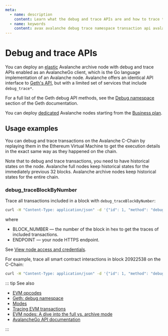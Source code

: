 ```yaml
---
meta:
  - name: description
    content: Learn what the debug and trace APIs are and how to trace transactions on the Avalanche C-Chain.
  - name: keywords
    content: avax avalanche debug trace namespace transaction api avalanchego
---
```


# Debug and trace APIs

You can deploy an [elastic](/glossary/elastic-node) Avalanche archive node with debug and trace APIs enabled as an AvalancheGo client, which is the Go language implementation of an Avalanche node. Avalanche offers an identical API interface to [Geth's API](https://geth.ethereum.org/docs/rpc/server), but with a limited set of services that include `debug_trace*`.

For a full list of the Geth debug API methods, see the [Debug namespace](https://geth.ethereum.org/docs/interacting-with-geth/rpc/ns-debug) section of the Geth documentation.


You can deploy [dedicated](/glossary/dedicated-node) Avalanche nodes starting from the <a href="https://chainstack.com/pricing/" target="_blank">Business plan</a>.


## Usage examples

You can debug and trace transactions on the Avalanche C-Chain by replaying them in the Ethereum Virtual Machine to get the execution details in the exact same way as they happened on the chain.

Note that to debug and trace transactions, you need to have historical states on the node. Avalanche full nodes keep historical states for the immediately previous 32 blocks. Avalanche archive nodes keep historical states for the entire chain.

### debug_traceBlockByNumber

Trace all transactions included in a block with `debug_traceBlockByNumber`:

``` sh
curl -H "Content-Type: application/json" -d '{"id": 1, "method": "debug_traceBlockByNumber", "params": ["BLOCK_NUMBER", {"tracer": "callTracer"}]}' ENDPOINT
```

where

* BLOCK_NUMBER — the number of the block in hex to get the traces of included transactions.
* ENDPOINT — your node HTTPS endpoint.

See [View node access and credentials](/platform/view-node-access-and-credentials).

For example, trace all smart contract interactions in block 20922538 on the C-Chain:

``` sh
curl -H "Content-Type: application/json" -d '{"id": 1, "method": "debug_traceBlockByNumber", "params": ["0x13F40AA", {"tracer": "callTracer"}]}' https://nd-123-456-789.p2pify.com/3c6e0b8a9c15224a8228b9a98ca1531dext/bc/C/rpc
```

::: tip See also

* [EVM opcodes](https://ethereum.org/en/developers/docs/evm/opcodes)
* [Geth: debug namespace](https://geth.ethereum.org/docs/rpc/ns-debug)
* [Modes](/operations/avalanche/modes)
* <a href="https://support.chainstack.com/hc/en-us/articles/900003400806-Tracing-EVM-transactions" target="_blank">Tracing EVM transactions</a>
* <a href="https://chainstack.com/evm-nodes-a-dive-into-the-full-vs-archive-mode/" target="_blank">EVM nodes: A dive into the full vs. archive mode </a>
* <a href="https://docs.avax.network/apis/avalanchego/apis" target="_blank">AvalancheGo API documentation</a>



:::
